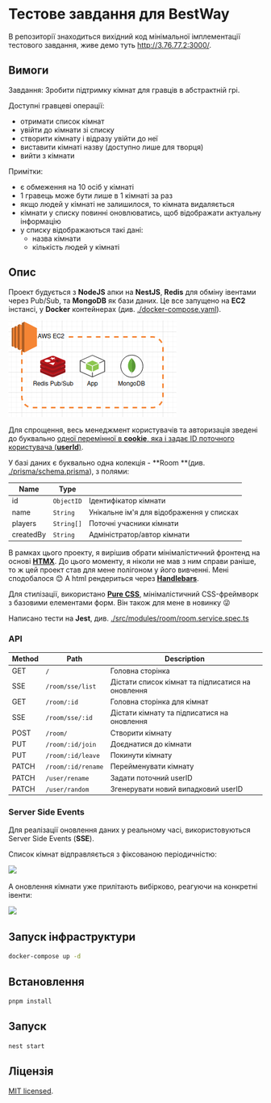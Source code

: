 # Тестове завдання для BestWay

В репозиторії знаходиться вихідний код мінімальної імплементації тестового завдання, живе демо туть http://3.76.77.2:3000/.

## Вимоги

Завдання: Зробити підтримку кімнат для гравців в абстрактній грі. 

Доступні гравцеві операції:

- отримати список кімнат
- увійти до кімнати зі списку
- створити кімнату і відразу увійти до неї
- виставити кімнаті назву (доступно лише для творця)
- вийти з кімнати

Примітки:

- є обмеження на 10 осіб у кімнаті
- 1 гравець може бути лише в 1 кімнаті за раз
- якщо людей у кімнаті не залишилося, то кімната видаляється
- кімнати у списку повинні оновлюватись, щоб відображати актуальну інформацію
- у списку відображаються такі дані:
  - назва кімнати
  - кількість людей у кімнаті

## Опис

Проект будується з **NodeJS** апки на **NestJS**, **Redis** для обміну івентами через Pub/Sub, та **MongoDB** як бази даних. Це все запущено на **EC2** інстансі, у **Docker** контейнерах (див. [./docker-compose.yaml](./docker-compose.yaml)).

![](./doc/infrastructure.png)

Для спрощення, весь менеджмент користувачів та авторизація зведені до буквально [одної перемінної в **cookie**, яка і задає ID поточного користувача (**userId**)](./src/utils/set-user-id-cookie.ts).

У базі даних є буквально одна колекція - **Room **(див. [./prisma/schema.prisma](./prisma/schema.prisma)), з полями:

| Name      | Type       |                                           |
| --------- | ---------- | ----------------------------------------- |
| id        | `ObjectID` | Ідентифікатор кімнати                     |
| name      | `String`   | Унікальне ім'я для відображення у списках |
| players   | `String[]` | Поточні учасники кімнати                  |
| createdBy | `String`   | Адміністратор/автор кімнати               |

В рамках цього проекту, я вирішив обрати мінімалістичний фронтенд на основі **[HTMX](https://htmx.org/)**. До цього моменту, я ніколи не мав з ним справи раніше, то ж цей проект став для мене полігоном у його вивченні. Мені сподобалося :blush:  А html рендериться через **[Handlebars](https://handlebarsjs.com/)**.

Для стилізації, використано **[Pure CSS](https://purecss.io/)**, мінімалістичний CSS-фреймворк з базовими елементами форм. Він також для мене в новинку :stuck_out_tongue_winking_eye:

Написано тести на **Jest**, див. [./src/modules/room/room.service.spec.ts](./src/modules/room/room.service.spec.ts)

### API

| Method | Path               | Description                                       |
| ------ | ------------------ | ------------------------------------------------- |
| GET    | `/`                | Головна сторінка                                  |
| SSE    | `/room/sse/list`   | Дістати список кімнат та підписатися на оновлення |
| GET    | `/room/:id`        | Головна сторінка для кімнат                       |
| SSE    | `/room/sse/:id`    | Дістати кімнату та підписатися на оновлення       |
| POST   | `/room/`           | Створити кімнату                                  |
| PUT    | `/room/:id/join`   | Доєднатися до кімнати                             |
| PUT    | `/room/:id/leave`  | Покинути кімнату                                  |
| PATCH  | `/room/:id/rename` | Перейменувати кімнату                             |
| PATCH  | `/user/rename`     | Задати поточний userID                            |
| PATCH  | `/user/random`     | Згенерувати новий випадковий userID               |

### Server Side Events

Для реалізації оновлення даних у реальному часі, використовуються Server Side Events (**SSE**).

Список кімнат відправляється з фіксованою періодичністю:

![](./doc/puml/sources/list.sse.png)

А оновлення кімнати уже прилітають вибірково, реагуючи на конкретні івенти:

![](./doc/puml/sources/room.sse.png)

## Запуск інфраструктури

```bash
docker-compose up -d
```

## Встановлення

```bash
pnpm install
```

## Запуск

```bash
nest start
```

## Ліцензія

[MIT licensed](LICENSE).
